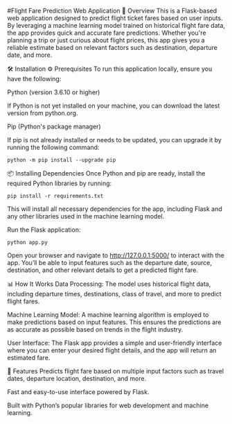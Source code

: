 #Flight Fare Prediction Web Application
🚀 Overview
This is a Flask-based web application designed to predict flight ticket fares based on user inputs. By leveraging a machine learning model trained on historical flight fare data, the app provides quick and accurate fare predictions. Whether you're planning a trip or just curious about flight prices, this app gives you a reliable estimate based on relevant factors such as destination, departure date, and more.

🛠️ Installation
⚙️ Prerequisites
To run this application locally, ensure you have the following:

Python (version 3.6.10 or higher)

If Python is not yet installed on your machine, you can download the latest version from python.org.

Pip (Python's package manager)

If pip is not already installed or needs to be updated, you can upgrade it by running the following command:
~~~
python -m pip install --upgrade pip
~~~
📦 Installing Dependencies
Once Python and pip are ready, install the required Python libraries by running:

~~~
pip install -r requirements.txt
~~~
This will install all necessary dependencies for the app, including Flask and any other libraries used in the machine learning model.


Run the Flask application:
~~~
python app.py
~~~
Open your browser and navigate to http://127.0.0.1:5000/ to interact with the app. You’ll be able to input features such as the departure date, source, destination, and other relevant details to get a predicted flight fare.

📊 How It Works
Data Processing: The model uses historical flight data, including departure times, destinations, class of travel, and more to predict flight fares.

Machine Learning Model: A machine learning algorithm is employed to make predictions based on input features. This ensures the predictions are as accurate as possible based on trends in the flight industry.

User Interface: The Flask app provides a simple and user-friendly interface where you can enter your desired flight details, and the app will return an estimated fare.

🌟 Features
Predicts flight fare based on multiple input factors such as travel dates, departure location, destination, and more.

Fast and easy-to-use interface powered by Flask.

Built with Python’s popular libraries for web development and machine learning.

